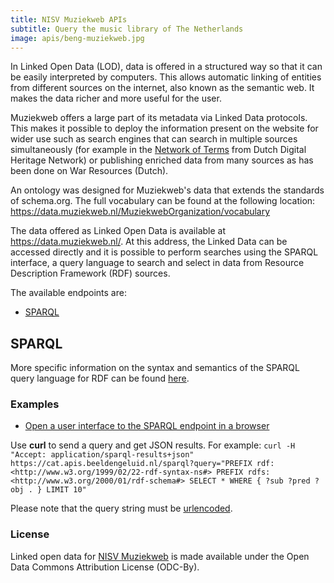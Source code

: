```yaml
---
title: NISV Muziekweb APIs
subtitle: Query the music library of The Netherlands
image: apis/beng-muziekweb.jpg
---
```


In Linked Open Data (LOD), data is offered in a structured way so that it can be easily interpreted by computers. This allows automatic linking of entities from different sources on the internet, also known as the semantic web. It makes the data richer and more useful for the user.

Muziekweb offers a large part of its metadata via Linked Data protocols. This makes it possible to deploy the information present on the website for wider use such as search engines that can search in multiple sources simultaneously (for example in the [Network of Terms](https://termennetwerk.netwerkdigitaalerfgoed.nl/) from Dutch Digital Heritage Network) or publishing enriched data from many sources as has been done on War Resources (Dutch).

An ontology was designed for Muziekweb's data that extends the standards of schema.org. The full vocabulary can be found at the following location:
https://data.muziekweb.nl/MuziekwebOrganization/vocabulary

The data offered as Linked Open Data is available at https://data.muziekweb.nl/. At this address, the Linked Data can be accessed directly and it is possible to perform searches using the SPARQL interface, a query language to search and select in data from Resource Description Framework (RDF) sources.

The available endpoints are:

- [SPARQL](#sparql)

## SPARQL

More specific information on the syntax and semantics of the SPARQL query language for RDF can be found [here](https://www.w3.org/TR/rdf-sparql-query/).

### Examples

- [Open a user interface to the SPARQL endpoint in a browser](https://data.muziekweb.nl/MuziekwebOrganization/Muziekweb/sparql/Muziekweb)

Use **curl** to send a query and get JSON results. For example:
`curl -H "Accept: application/sparql-results+json" https://cat.apis.beeldengeluid.nl/sparql?query="PREFIX rdf: <http://www.w3.org/1999/02/22-rdf-syntax-ns#> PREFIX rdfs: <http://www.w3.org/2000/01/rdf-schema#> SELECT * WHERE { ?sub ?pred ?obj . } LIMIT 10"`

Please note that the query string must be [urlencoded](https://www.urlencoder.org/).

### License

Linked open data for [NISV Muziekweb](datasets/nisv-muziekweb) is made available under the Open Data Commons Attribution License (ODC-By).
